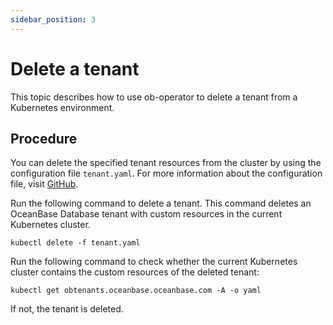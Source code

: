 ```yaml
---
sidebar_position: 3
---
```


# Delete a tenant

This topic describes how to use ob-operator to delete a tenant from a Kubernetes environment.

## Procedure

You can delete the specified tenant resources from the cluster by using the configuration file `tenant.yaml`. For more information about the configuration file, visit [GitHub](https://github.com/oceanbase/ob-operator/blob/2.1.0_release/deploy/tenant.yaml).

Run the following command to delete a tenant. This command deletes an OceanBase Database tenant with custom resources in the current Kubernetes cluster.

```shell
kubectl delete -f tenant.yaml
```

Run the following command to check whether the current Kubernetes cluster contains the custom resources of the deleted tenant:

```shell
kubectl get obtenants.oceanbase.oceanbase.com -A -o yaml
```

If not, the tenant is deleted.
